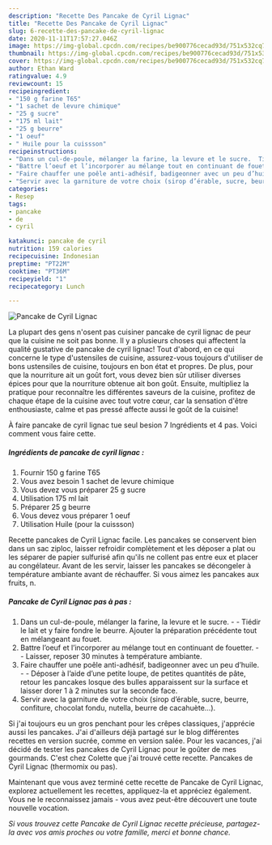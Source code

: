 ```yaml
---
description: "Recette Des Pancake de Cyril Lignac"
title: "Recette Des Pancake de Cyril Lignac"
slug: 6-recette-des-pancake-de-cyril-lignac
date: 2020-11-11T17:57:27.046Z
image: https://img-global.cpcdn.com/recipes/be900776cecad93d/751x532cq70/pancake-de-cyril-lignac-photo-principale-de-la-recette.jpg
thumbnail: https://img-global.cpcdn.com/recipes/be900776cecad93d/751x532cq70/pancake-de-cyril-lignac-photo-principale-de-la-recette.jpg
cover: https://img-global.cpcdn.com/recipes/be900776cecad93d/751x532cq70/pancake-de-cyril-lignac-photo-principale-de-la-recette.jpg
author: Ethan Ward
ratingvalue: 4.9
reviewcount: 15
recipeingredient:
- "150 g farine T65"
- "1 sachet de levure chimique"
- "25 g sucre"
- "175 ml lait"
- "25 g beurre"
- "1 oeuf"
- " Huile pour la cuissson"
recipeinstructions:
- "Dans un cul-de-poule, mélanger la farine, la levure et le sucre.  Tiédir le lait et y faire fondre le beurre. Ajouter la préparation précédente tout en mélangeant au fouet."
- "Battre l’oeuf et l’incorporer au mélange tout en continuant de fouetter.  Laisser, reposer 30 minutes à température ambiante."
- "Faire chauffer une poêle anti-adhésif, badigeonner avec un peu d’huile.  Déposer à l’aide d’une petite loupe, de petites quantités de pâte, retour les pancakes losque des bulles apparaissent sur la surface et laisser dorer 1 à 2 minutes sur la seconde face."
- "Servir avec la garniture de votre choix (sirop d’érable, sucre, beurre, confiture, chocolat fondu, nutella, beurre de cacahuète…)."
categories:
- Resep
tags:
- pancake
- de
- cyril

katakunci: pancake de cyril 
nutrition: 159 calories
recipecuisine: Indonesian
preptime: "PT22M"
cooktime: "PT36M"
recipeyield: "1"
recipecategory: Lunch

---
```



![Pancake de Cyril Lignac](https://img-global.cpcdn.com/recipes/be900776cecad93d/751x532cq70/pancake-de-cyril-lignac-photo-principale-de-la-recette.jpg)

La plupart des gens n'osent pas cuisiner pancake de cyril lignac de peur que la cuisine ne soit pas bonne. Il y a plusieurs choses qui affectent la qualité gustative de pancake de cyril lignac! Tout d'abord, en ce qui concerne le type d'ustensiles de cuisine, assurez-vous toujours d'utiliser de bons ustensiles de cuisine, toujours en bon état et propres. De plus, pour que la nourriture ait un goût fort, vous devez bien sûr utiliser diverses épices pour que la nourriture obtenue ait bon goût. Ensuite, multipliez la pratique pour reconnaître les différentes saveurs de la cuisine, profitez de chaque étape de la cuisine avec tout votre cœur, car la sensation d'être enthousiaste, calme et pas pressé affecte aussi le goût de la cuisine!

<!--inarticleads1-->

À faire pancake de cyril lignac tue seul besion 7 Ingrédients et 4 pas. Voici comment vous faire cette.

##### Ingrédients de pancake de cyril lignac :

1. Fournir 150 g farine T65
1. Vous avez besoin 1 sachet de levure chimique
1. Vous devez vous préparer 25 g sucre
1. Utilisation 175 ml lait
1. Préparer 25 g beurre
1. Vous devez vous préparer 1 oeuf
1. Utilisation  Huile (pour la cuissson)


Recette pancakes de Cyril Lignac facile. Les pancakes se conservent bien dans un sac ziploc, laisser refroidir complètement et les déposer a plat ou les séparer de papier sulfurisé afin qu&#39;ils ne collent pas entre eux et placer au congélateur. Avant de les servir, laisser les pancakes se décongeler à température ambiante avant de réchauffer. Si vous aimez les pancakes aux fruits, n. 

<!--inarticleads2-->

##### Pancake de Cyril Lignac pas à pas :

1. Dans un cul-de-poule, mélanger la farine, la levure et le sucre. -  - Tiédir le lait et y faire fondre le beurre. Ajouter la préparation précédente tout en mélangeant au fouet.
1. Battre l’oeuf et l’incorporer au mélange tout en continuant de fouetter. -  - Laisser, reposer 30 minutes à température ambiante.
1. Faire chauffer une poêle anti-adhésif, badigeonner avec un peu d’huile. -  - Déposer à l’aide d’une petite loupe, de petites quantités de pâte, retour les pancakes losque des bulles apparaissent sur la surface et laisser dorer 1 à 2 minutes sur la seconde face.
1. Servir avec la garniture de votre choix (sirop d’érable, sucre, beurre, confiture, chocolat fondu, nutella, beurre de cacahuète…).


Si j&#39;ai toujours eu un gros penchant pour les crêpes classiques, j&#39;apprécie aussi les pancakes. J&#39;ai d&#39;ailleurs déjà partagé sur le blog différentes recettes en version sucrée, comme en version salée. Pour les vacances, j&#39;ai décidé de tester les pancakes de Cyril Lignac pour le goûter de mes gourmands. C&#39;est chez Colette que j&#39;ai trouvé cette recette. Pancakes de Cyril Lignac (thermomix ou pas). 

<!--inarticleads1-->

<p>
Maintenant que vous avez terminé cette recette de Pancake de Cyril Lignac, explorez actuellement les recettes, appliquez-la et appréciez également. Vous ne le reconnaissez jamais - vous avez peut-être découvert une toute nouvelle vocation.
</p>

<p>
<i>Si vous trouvez cette Pancake de Cyril Lignac recette précieuse, partagez-la avec vos amis proches ou votre famille, merci et bonne chance.</i>
</p>
